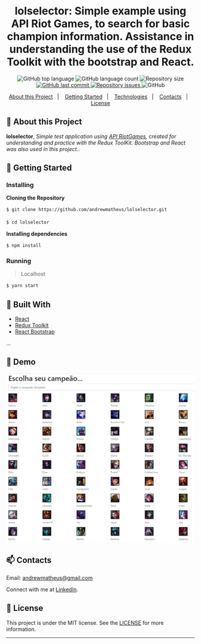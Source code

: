 <h1 align="center">
  lolselector: Simple example using API Riot Games, to search for basic champion information. Assistance in understanding the use of the Redux Toolkit with the bootstrap and React.
 
</h1>  

<p align="center">
  <img alt="GitHub top language" src="https://img.shields.io/github/languages/top/andrewmatheus/lolselector.svg">

  <img alt="GitHub language count" src="https://img.shields.io/github/languages/count/andrewmatheus/lolselector.svg">

  <img alt="Repository size" src="https://img.shields.io/github/repo-size/andrewmatheus/lolselector.svg">
  <a href="https://github.com/andrewmatheus/lolselector/commits/master">
    <img alt="GitHub last commit" src="https://img.shields.io/github/last-commit/andrewmatheus/lolselector.svg">
  </a>

  <a href="https://github.com/andrewmatheus/lolselector/issues">
    <img alt="Repository issues" src="https://img.shields.io/github/issues/andrewmatheus/lolselector.svg">
  </a>

  <img alt="GitHub" src="https://img.shields.io/github/license/andrewmatheus/gobaber11.svg">
</p>
   
<p align="center">
  <a href="#notebook-About-this-Project">About this Project</a>&nbsp;&nbsp;&nbsp;|&nbsp;&nbsp;&nbsp;
  <a href="#rocket-Getting-Started">Getting Started</a>&nbsp;&nbsp;&nbsp;|&nbsp;&nbsp;&nbsp;
  <a href="#hammer-Built-With">Technologies</a>&nbsp;&nbsp;&nbsp;|&nbsp;&nbsp;&nbsp;
  <a href="#mailbox-Contacts">Contacts</a>&nbsp;&nbsp;&nbsp;|&nbsp;&nbsp;&nbsp;  
  <a href="#memo-license">License</a>
</p>   
   
   
## :notebook: About this Project

**lolselector**, *Simple test application using [API RiotGames](https://developer.riotgames.com/docs/lol), created for understanding and practice with the Redux ToolKit. Bootstrap and React was also used in this project.*. 
 
## :rocket: Getting Started

### Installing

**Cloning the Repository**

```bash
$ git clone https://github.com/andrewmatheus/lolselector.git

$ cd lolselector
```

**Installing dependencies**

```bash
$ npm install
```

### Running

> Localhost
```bash
$ yarn start
```

## :hammer: Built With

- [React](https://pt-br.reactjs.org/)
- [Redux Toolkit](https://redux-toolkit.js.org/introduction/quick-start/)
- [React Bootstrap](https://react-bootstrap.github.io/getting-started/introduction)

...
  
## :art: Demo

![ChampionSelectorBase](https://github.com/andrewmatheus/lolselector/blob/master/imgReadme.jpg)

## :mailbox: Contacts

Email: andrewmatheus@gmail.com

Connect with me at [LinkedIn](https://www.linkedin.com/in/andrew-cabral-developer/).

## :memo: License
This project is under the MIT license. See the [LICENSE](https://github.com/andrewmatheus/gobaber11/blob/master/LICENSE) for more information.
  
------------------
